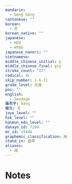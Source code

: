 ```yaml
---
mandarin:
  - běng bēng
cantonese: ""
korean:
  - 붕
korean_native: ""
japanese:
  - HOU
  - HYOU
japanese_nanori: ""
vietnamese:
middle_chinese_initial: p
middle_chinese_final: ɣɛŋ
stroke_count: "17"
radical: 糸
skip_number: 1-6-11
grade_level: 先進
pos: ""
english:
  - bandage
羅馬字: bang
韓文: 방
joyo_level: ""
hsk_level: ""
hanmun_edu_level: ""
danayo_id: 7294
mc_id: 10446
graphemic_classification: 崩
stand_in: 繃帯
aliases:
  - 绷
---
```


# Notes
